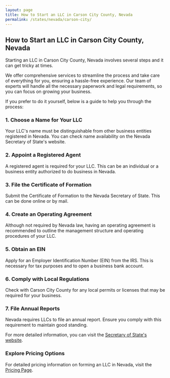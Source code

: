 ```yaml
---
layout: page
title: How to Start an LLC in Carson City County, Nevada
permalink: /states/nevada/carson-city/
---
```


<h2>How to Start an LLC in Carson City County, Nevada</h2>

<p>Starting an LLC in Carson City County, Nevada involves several steps and it can get tricky at times.</p>

<p>We offer comprehensive services to streamline the process and take care of everything for you, ensuring a hassle-free experience. Our team of experts will handle all the necessary paperwork and legal requirements, so you can focus on growing your business.</p>

<p>If you prefer to do it yourself, below is a guide to help you through the process:</p>

<h3>1. Choose a Name for Your LLC</h3>
<p>Your LLC's name must be distinguishable from other business entities registered in Nevada. You can check name availability on the Nevada Secretary of State's website.</p>

<h3>2. Appoint a Registered Agent</h3>
<p>A registered agent is required for your LLC. This can be an individual or a business entity authorized to do business in Nevada.</p>

<h3>3. File the Certificate of Formation</h3>
<p>Submit the Certificate of Formation to the Nevada Secretary of State. This can be done online or by mail.</p>

<h3>4. Create an Operating Agreement</h3>
<p>Although not required by Nevada law, having an operating agreement is recommended to outline the management structure and operating procedures of your LLC.</p>

<h3>5. Obtain an EIN</h3>
<p>Apply for an Employer Identification Number (EIN) from the IRS. This is necessary for tax purposes and to open a business bank account.</p>

<h3>6. Comply with Local Regulations</h3>
<p>Check with Carson City County for any local permits or licenses that may be required for your business.</p>

<h3>7. File Annual Reports</h3>
<p>Nevada requires LLCs to file an annual report. Ensure you comply with this requirement to maintain good standing.</p>

<p>For more detailed information, you can visit the <a href="https://www.sos.nevada.gov/">Secretary of State's website</a>.</p>

<h3>Explore Pricing Options</h3>
<p>For detailed pricing information on forming an LLC in Nevada, visit the <a href="{ '/new-pricing/' | relative_url }">Pricing Page</a>.</p>
